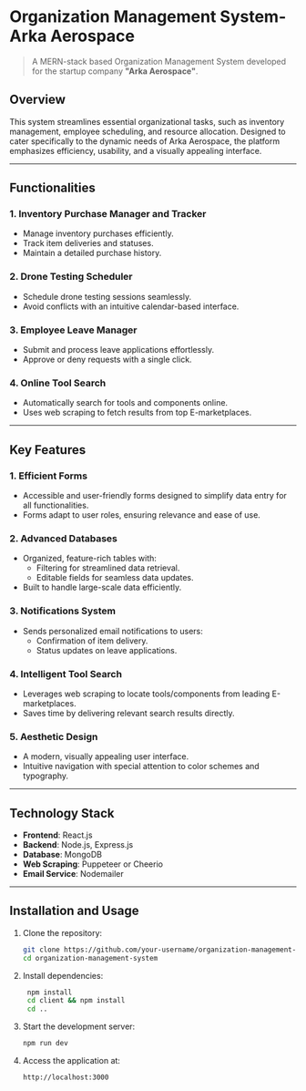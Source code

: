 # **Organization Management System- Arka Aerospace**
> A MERN-stack based Organization Management System developed for the startup company **"Arka Aerospace"**.

## **Overview**
This system streamlines essential organizational tasks, such as inventory management, employee scheduling, and resource allocation. Designed to cater specifically to the dynamic needs of Arka Aerospace, the platform emphasizes efficiency, usability, and a visually appealing interface.

---

## **Functionalities**
### 1. **Inventory Purchase Manager and Tracker**  
   - Manage inventory purchases efficiently.  
   - Track item deliveries and statuses.  
   - Maintain a detailed purchase history.  

### 2. **Drone Testing Scheduler**  
   - Schedule drone testing sessions seamlessly.  
   - Avoid conflicts with an intuitive calendar-based interface.  

### 3. **Employee Leave Manager**  
   - Submit and process leave applications effortlessly.  
   - Approve or deny requests with a single click.  

### 4. **Online Tool Search**  
   - Automatically search for tools and components online.  
   - Uses web scraping to fetch results from top E-marketplaces.

---

## **Key Features**
### **1. Efficient Forms**  
   - Accessible and user-friendly forms designed to simplify data entry for all functionalities.  
   - Forms adapt to user roles, ensuring relevance and ease of use.

### **2. Advanced Databases**  
   - Organized, feature-rich tables with:  
     - Filtering for streamlined data retrieval.  
     - Editable fields for seamless data updates.  
   - Built to handle large-scale data efficiently.

### **3. Notifications System**  
   - Sends personalized email notifications to users:  
     - Confirmation of item delivery.  
     - Status updates on leave applications.  

### **4. Intelligent Tool Search**  
   - Leverages web scraping to locate tools/components from leading E-marketplaces.  
   - Saves time by delivering relevant search results directly.

### **5. Aesthetic Design**  
   - A modern, visually appealing user interface.  
   - Intuitive navigation with special attention to color schemes and typography.

---

## **Technology Stack**
- **Frontend**: React.js  
- **Backend**: Node.js, Express.js  
- **Database**: MongoDB  
- **Web Scraping**: Puppeteer or Cheerio  
- **Email Service**: Nodemailer  

---

## **Installation and Usage**
1. Clone the repository:  
   ```bash
   git clone https://github.com/your-username/organization-management-system.git
   cd organization-management-system
2. Install dependencies:
   ``` bash
    npm install
    cd client && npm install
    cd ..
4. Start the development server:
   ``` bash
   npm run dev
5. Access the application at:
   ``` bash
   http://localhost:3000


   
